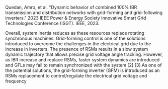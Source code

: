 Quedan, Amro, et al. "Dynamic behavior of combined 100% IBR transmission and distribution networks with grid-forming and grid-following inverters." 2023 IEEE Power & Energy Society Innovative Smart Grid Technologies Conference (ISGT). IEEE, 2023.

Overall, system inertia reduces as these resources replace rotating synchronous machines. Grid-forming control is one of the solutions introduced to overcome the challenges in the electrical grid due to the increase in inverters.
The presence of RSMs results in a slow system dynamic trajectory that allows precise grid voltage angle tracking. However, as IBR increase and replace RSMs, faster system dynamics are introduced and GFLs may fail to remain synchronized with the system [2] [3].As one of the potential solutions, the grid-forming inverter (GFM) is introduced as an RSMs replacement to control/regulate the electrical grid voltage and frequency
